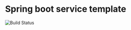 # Spring boot service template


![Build Status](https://github.com/scadable/template-spring/actions/workflows/ci-build.yaml/badge.svg)
